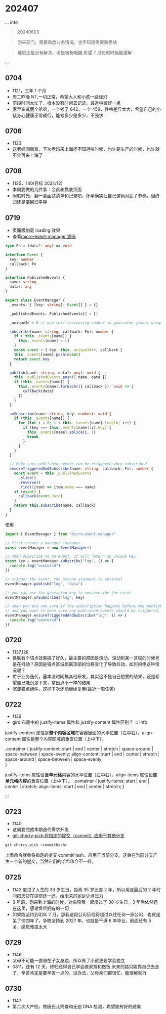 # 202407

::: info

> 20240603

> 刚来部门，需要熟悉业务情况，也不知道需要熟悉啥

> 睡眠还是没有解决，老是被狗喊醒,希望 7 月份的时候能缓解

:::

## 0704

- 1121，三年 1 个月
- 周二昨晚 NT,一切正常，希望大人和小孩一路绿灯
- 前段时间太忙了，根本没有时间去记录，最近稍微好一点
- 家里亲戚俩个弟弟，一个考了 642，一个 459，性格差异太大，希望自己的小孩身心健康正常就行，能考多少是多少，不强求

## 0706

- 1123
- 送老妈回南京，下次老妈来上海还不知道啥时候，也许是生产的时候，也许就不会再来上海了

## 0708

- 1125，140(目标 2024/12)
- 本周要做的几件事：会员和换肤页面
- 闲暇时光，翻一番面试清单和记录吧，怀孕确实让自己这俩月乱了节奏，但终归还是要回归平静

## 0719

- 页面级加载 loading 效果
- 查看[micro-event-manager 源码](https://github.com/xinkule/micro-event-manager#readme)

```ts
type Fn = (data?: any) => void

interface Event {
  key: number
  callback: Fn
}

interface PublishedEvents {
  name: string
  data?: any
}

export class EventManager {
  _events: { [key: string]: Event[] } = {}

  _publishedEvents: PublishedEvents[] = []

  _uniqueId = 0 // use self increasing number to guarantee global uniqueness

  subscribe(name: string, callback: Fn): number {
    if (!this._events[name]) {
      this._events[name] = []
    }
    const event = { key: this._uniqueId++, callback }
    this._events[name].push(event)
    return event.key
  }

  publish(name: string, data?: any): void {
    this._publishedEvents.push({ name, data })
    if (this._events[name]) {
      this._events[name].forEach(({ callback }): void => {
        callback(data)
      })
    }
  }

  unSubscribe(name: string, key: number): void {
    if (this._events[name]) {
      for (let i = 0; i < this._events[name].length; i++) {
        if (key === this._events[name][i].key) {
          this._events[name].splice(i, 1)
          break
        }
      }
    }
  }

  // Make sure published events can be triggered when subscribed
  ensureTriggeredAndSubscribe(name: string, callback: Fn): number {
    const event = this._publishedEvents
      .slice()
      .reverse()
      .find((item) => item.name === name)
    if (event) {
      callback(event.data)
    }
    return this.subscribe(name, callback)
  }
}
```

使用

```ts
import { EventManager } from "micro-event-manager"

// first create a manager instance
const eventManager = new EventManager()

// then subscribe to an event, it will return an unique key
const key = eventManager.subscribe("log", () => {
  console.log("executed")
})

// trigger the event, the second argument is optional
eventManager.publish("log", "data")

// you can use the generated key to unsubscribe the event
eventManager.unSubscribe("log", key)

// when you are not sure if the subscription happens before the publishment
// and you want to make sure any published events should be triggered, you can use this function to subscribe
eventManager.ensureTriggeredAndSubscribe("log", () => {
  console.log("executed")
})
```

## 0720

- 1137,128
- 换肤有个锚点效果搞了好久，最主要的原因是滚动，滚动到某一区域的时候老是在抖动？原因是锚点区域距离顶部的位移变化了导致抖动，如何拒绝这种情况呢？
- 忙于业务迭代，基本没时间搞其他研发，其实这不是自己想要的结果，还是希望自己能沉淀下来，拿出点不一样的结果
- 沉淀锚点组件，这样下次还能继续复用(最近一周任务)

## 0722

- 1139
- gird 布局中的 justify-items 属性和 justify-content 属性区别？
  ::: info

justify-content 属性是**整个内容区域**在容器里面的水平位置（左中右），align-content 属性是整个内容区域的垂直位置（上中下）。

.container {
justify-content: start | end | center | stretch | space-around | space-between | space-evenly;
align-content: start | end | center | stretch | space-around | space-between | space-evenly;  
}

justify-items 属性设置**单元格**内容的水平位置（左中右），align-items 属性设置**单元格内容**的垂直位置（上中下）。
.container {
justify-items: start | end | center | stretch;
align-items: start | end | center | stretch;
}

:::

## 0723

- 1140
- 这周要完成本期迭代需求开发
- [git-cherry-pick:将指定的提交（commit）应用于其他分支](https://www.ruanyifeng.com/blog/2020/04/git-cherry-pick.html)

```sh
git cherry-pick <commitHash>
```

上面命令就会将指定的提交 commitHash，应用于当前分支。这会在当前分支产生一个新的提交，当然它们的哈希值会不一样。

## 0725

- 1142 度过了人生的 33 岁生日，距离 35 岁还差 2 年，所以用这最后的 2 年时间把房贷在提前还一还，给未来的家庭少点压力
- 3 年前，刚来到上海的时候，对象陪我一起度过了 30 岁生日，3 年后依然还在这里，感谢曾经拥有的一切
- 如果能坚持到明年 2 月，那我这段公司历程将超过以往任何一家公司，也就是呆了快四年了，争取坚持到 2027 年，也就是干满 6 年毕业，前面还有 5 关，感觉难度太大

## 0729

- 1146
- 父母不可能一直陪在子女身边，所以有了小孩更要学会独立
- 0811，还有 12 天，终归还得自己学会做家务和做饭,未来的路只能靠自己去走了，辛苦肯定是要辛苦一点的，没办法，父母亲们都很忙，能理解就行

## 0730

- 1147
- 第二次大产检，做唐氏儿筛查和无创 DNA 检测，希望能有好的结果
